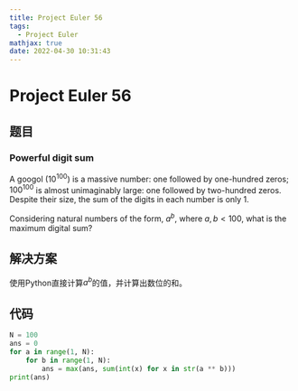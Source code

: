 ```yaml
---
title: Project Euler 56
tags:
  - Project Euler
mathjax: true
date: 2022-04-30 10:31:43
---
```


<escape><!-- more --></escape>

# Project Euler 56

## 题目

### Powerful digit sum

A googol ($10^{100}$) is a massive number: one followed by one-hundred zeros; $100^{100}$ is almost unimaginably large: one followed by two-hundred zeros. Despite their size, the sum of the digits in each number is only $1$.

Considering natural numbers of the form, $a^b$, where $a, b < 100$, what is the maximum digital sum?

## 解决方案

使用Python直接计算$a^b$的值，并计算出数位的和。

## 代码

```py
N = 100
ans = 0
for a in range(1, N):
    for b in range(1, N):
        ans = max(ans, sum(int(x) for x in str(a ** b)))
print(ans)
```

